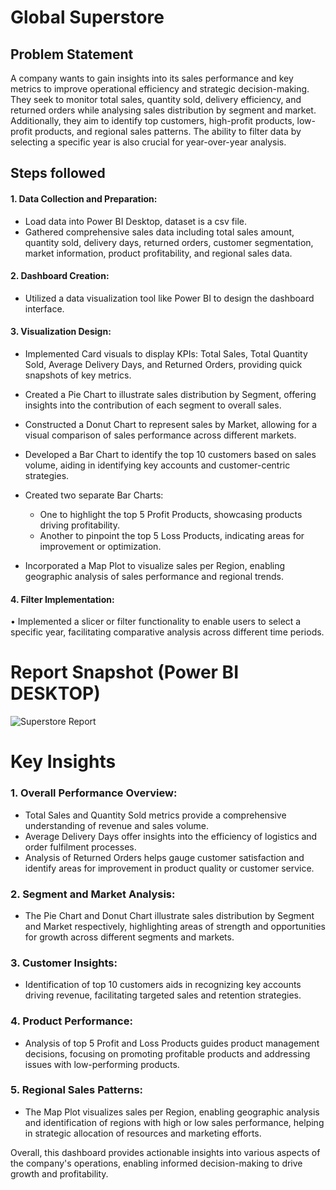 # Global Superstore

## Problem Statement

A company wants to gain insights into its sales performance and key metrics to improve operational efficiency and strategic decision-making. They seek to monitor total sales, quantity sold, delivery efficiency, and returned orders while analysing sales distribution by segment and market. Additionally, they aim to identify top customers, high-profit products, low-profit products, and regional sales patterns. The ability to filter data by selecting a specific year is also crucial for year-over-year analysis.


## Steps followed 
#### 1.	Data Collection and Preparation:
-   Load data into Power BI Desktop, dataset is a csv file. 
-   Gathered comprehensive sales data including total sales amount, quantity sold, delivery days, returned orders, customer segmentation, market information, product profitability, and regional sales data.
#### 2.	Dashboard Creation:
-   Utilized a data visualization tool like Power BI to design the dashboard interface.
#### 3.	Visualization Design:
-   Implemented Card visuals to display KPIs: Total Sales, Total Quantity Sold, Average Delivery Days, and Returned Orders, providing quick snapshots of key metrics.

-   Created a Pie Chart to illustrate sales distribution by Segment, offering insights into the contribution of each segment to overall sales.
-   Constructed a Donut Chart to represent sales by Market, allowing for a visual comparison of sales performance across different markets.
-	Developed a Bar Chart to identify the top 10 customers based on sales volume, aiding in identifying key accounts and customer-centric strategies.
-	Created two separate Bar Charts:
    *	One to highlight the top 5 Profit Products, showcasing products driving profitability.
    *	Another to pinpoint the top 5 Loss Products, indicating areas for improvement or optimization.
-	Incorporated a Map Plot to visualize sales per Region, enabling geographic analysis of sales performance and regional trends.
#### 4.	Filter Implementation:
•	Implemented a slicer or filter functionality to enable users to select a specific year, facilitating comparative analysis across different time periods.


 
 # Report Snapshot (Power BI DESKTOP)

 
![Superstore Report](https://github.com/karankumar26/Global_Superstore_Dashboard_PowerBI/assets/147133944/8e9f2fd5-d781-4e70-a531-27c7d8cb39b7)

# Key Insights
### 1.	Overall Performance Overview:
-	Total Sales and Quantity Sold metrics provide a comprehensive understanding of revenue and sales volume.
-	Average Delivery Days offer insights into the efficiency of logistics and order fulfilment processes.
-	Analysis of Returned Orders helps gauge customer satisfaction and identify areas for improvement in product quality or customer service.
### 2.	Segment and Market Analysis:
-	The Pie Chart and Donut Chart illustrate sales distribution by Segment and Market respectively, highlighting areas of strength and opportunities for growth across different segments and markets.
### 3.	Customer Insights:
-	Identification of top 10 customers aids in recognizing key accounts driving revenue, facilitating targeted sales and retention strategies.
### 4.	Product Performance:
-	Analysis of top 5 Profit and Loss Products guides product management decisions, focusing on promoting profitable products and addressing issues with low-performing products.
### 5.	Regional Sales Patterns:
-	The Map Plot visualizes sales per Region, enabling geographic analysis and identification of regions with high or low sales performance, helping in strategic allocation of resources and marketing efforts.


Overall, this dashboard provides actionable insights into various aspects of the company's operations, enabling informed decision-making to drive growth and profitability.

